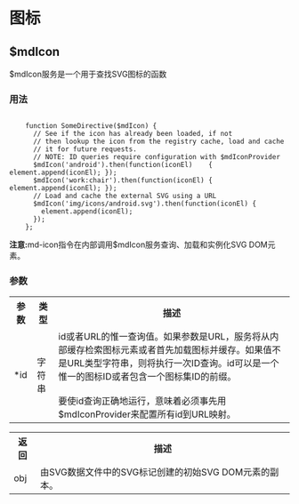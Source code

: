 <h1>图标</h1>
<h2>$mdIcon</h2>
<p>$mdIcon服务是一个用于查找SVG图标的函数</p>
<h3>用法</h3>
<code>
	function SomeDirective($mdIcon) {  
	  // See if the icon has already been loaded, if not  
	  // then lookup the icon from the registry cache, load and cache  
	  // it for future requests.  
	  // NOTE: ID queries require configuration with $mdIconProvider  
	  $mdIcon('android').then(function(iconEl)    { element.append(iconEl); });  
	  $mdIcon('work:chair').then(function(iconEl) { element.append(iconEl); });  
	  // Load and cache the external SVG using a URL  
	  $mdIcon('img/icons/android.svg').then(function(iconEl) {  
	    element.append(iconEl);  
	  });  
	};
</code>

<p>
	<strong>注意:</strong>md-icon指令在内部调用$mdIcon服务查询、加载和实例化SVG DOM元素。
</p>
<h3>参数</h3>
<table>
	<tr>
		<th>参数</th>
		<th>类型</th>
		<th>描述</th>
	</tr>
	<tr>
		<td>*id</td>
		<td>字符串</td>
		<td>id或者URL的惟一查询值。如果参数是URL，服务将从内部缓存检索图标元素或者首先加载图标并缓存。如果值不是URL类型字符串，则将执行一次ID查询。id可以是一个惟一的图标ID或者包含一个图标集ID的前缀。<br><br>
		要使id查询正确地运行，意味着必须事先用$mdIconProvider来配置所有id到URL映射。
		</td>
	</tr>
</table>
<table>
	<tr>
		<th>返回</th>
		<th>描述</th>
	</tr>
	<tr>
		<td>obj</td>
		<td>由SVG数据文件中的SVG标记创建的初始SVG DOM元素的副本。</td>
	</tr>
</table>
